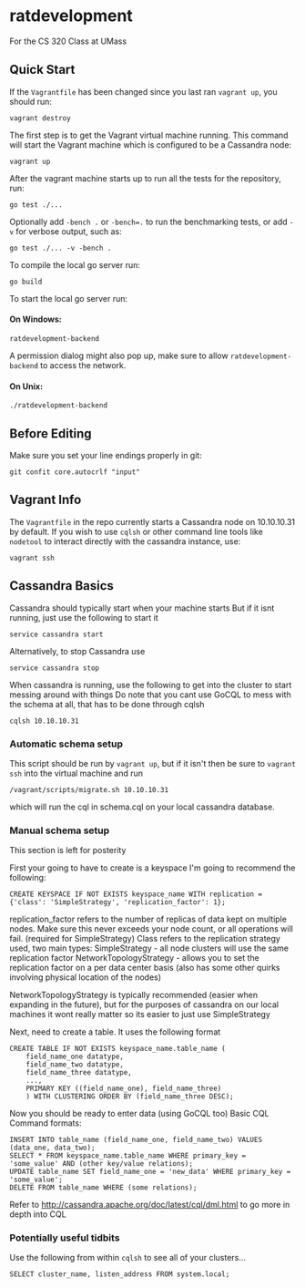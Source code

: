 # ratdevelopment

For the CS 320 Class at UMass

## Quick Start

If the `Vagrantfile` has been changed since you last ran `vagrant up`, you should run:
```
vagrant destroy
```

The first step is to get the Vagrant virtual machine running. This command will start the Vagrant machine which is configured to be a Cassandra node:
```
vagrant up
```

After the vagrant machine starts up to run all the tests for the repository, run:
```
go test ./...
```

Optionally add `-bench .` or `-bench=.` to run the benchmarking tests, or add `-v` for verbose output, such as:
```
go test ./... -v -bench .
```

To compile the local go server run:
```
go build
```

To start the local go server run:
#### On Windows:
```
ratdevelopment-backend
```
A permission dialog might also pop up, make sure to allow `ratdevelopment-backend` to access the network.

#### On Unix:
```
./ratdevelopment-backend
```

## Before Editing
Make sure you set your line endings properly in git:
```
git confit core.autocrlf "input"
```

## Vagrant Info
The `Vagrantfile` in the repo currently starts a Cassandra node on 10.10.10.31 by default.
If you wish to use `cqlsh` or other command line tools like `nodetool` to interact directly with the cassandra instance, use:
```
vagrant ssh
```

## Cassandra Basics

Cassandra should typically start when your machine starts
But if it isnt running, just use the following to start it
```
service cassandra start
```

Alternatively, to stop Cassandra use
```
service cassandra stop
```

When cassandra is running, use the following to get into the cluster to start messing around with things
Do note that you cant use GoCQL to mess with the schema at all, that has to be done through cqlsh
```
cqlsh 10.10.10.31
```

### Automatic schema setup
This script should be run by `vagrant up`, 
but if it isn't then be sure to `vagrant ssh` into the virtual machine and run
```
/vagrant/scripts/migrate.sh 10.10.10.31
```
which will run the cql in schema.cql on your local cassandra database.

### Manual schema setup
This section is left for posterity

First your going to have to create is a keyspace
I'm going to recommend the following:
```
CREATE KEYSPACE IF NOT EXISTS keyspace_name WITH replication = {'class': 'SimpleStrategy', 'replication_factor': 1};
```
replication_factor refers to the number of replicas of data kept on multiple nodes. Make sure this never exceeds your node count, or all operations will fail. (required for SimpleStrategy)
Class refers to the replication strategy used, two main types:
SimpleStrategy - all node clusters will use the same replication factor
NetworkTopologyStrategy - allows you to set the replication factor on a per data center basis (also has some other quirks involving physical location of the nodes)

NetworkTopologyStrategy is typically recommended (easier when expanding in the future), but for the purposes of cassandra on our local machines it wont really matter so its easier to just use SimpleStrategy

Next, need to create a table. It uses the following format
```
CREATE TABLE IF NOT EXISTS keyspace_name.table_name (
    field_name_one datatype,
    field_name_two datatype,
    field_name_three datatype,
    ...,
    PRIMARY KEY ((field_name_one), field_name_three)
    ) WITH CLUSTERING ORDER BY (field_name_three DESC);
```

Now you should be ready to enter data (using GoCQL too)
Basic CQL Command formats:
```
INSERT INTO table_name (field_name_one, field_name_two) VALUES (data_one, data_two);
SELECT * FROM keyspace_name.table_name WHERE primary_key = 'some_value' AND (other key/value relations);
UPDATE table_name SET field_name_one = 'new_data' WHERE primary_key = 'some_value';
DELETE FROM table_name WHERE (some relations);
```
Refer to http://cassandra.apache.org/doc/latest/cql/dml.html to go more in depth into CQL

### Potentially useful tidbits

Use the following from within `cqlsh` to see all of your clusters...
```
SELECT cluster_name, listen_address FROM system.local;
```